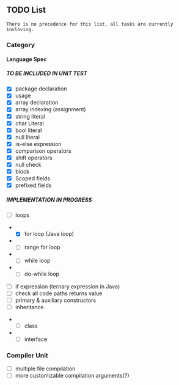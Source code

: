 ## TODO List
``There is no precedence for this list, all tasks are currently invloving.``
### Category
#### Language Spec

##### TO BE INCLUDED IN UNIT TEST

- [x] package declaration
- [x] usage
- [x] array declaration
- [x] array indexing (assignment)
- [x] string literal
- [x] char Literal
- [x] bool literal
- [x] null literal
- [x] is-else expression
- [x] comparison operators
- [x] shift operators
- [x] null check
- [x] block
- [x] Scoped fields
- [x] prefixed fields

##### IMPLEMENTATION IN PROGRESS

- [ ] loops
- - [x] for loop (Java loop)
- - [ ] range for loop
- - [ ] while loop
- - [ ] do-while loop
- [ ] if expression (ternary expression in Java)
- [ ] check all code paths returns value
- [ ] primary & auxiliary constructors
- [ ] inheritance
- - [ ] class
- - [ ] interface

### Compiler Unit

- [ ] multiple file compilation
- [ ] more customizable compilation arguments(?)
